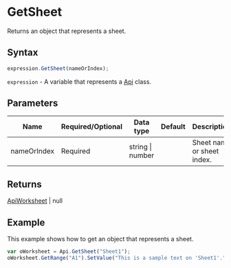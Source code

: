 # GetSheet

Returns an object that represents a sheet.

## Syntax

```javascript
expression.GetSheet(nameOrIndex);
```

`expression` - A variable that represents a [Api](../Api.md) class.

## Parameters

| **Name** | **Required/Optional** | **Data type** | **Default** | **Description** |
| ------------- | ------------- | ------------- | ------------- | ------------- |
| nameOrIndex | Required | string \| number |  | Sheet name or sheet index. |

## Returns

[ApiWorksheet](../../ApiWorksheet/ApiWorksheet.md) \| null

## Example

This example shows how to get an object that represents a sheet.

```javascript editor-xlsx
var oWorksheet = Api.GetSheet("Sheet1");
oWorksheet.GetRange("A1").SetValue("This is a sample text on 'Sheet1'.");
```
